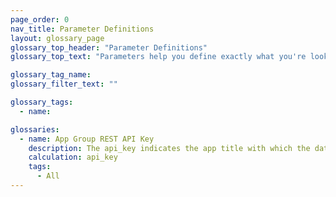 ```yaml
---
page_order: 0
nav_title: Parameter Definitions
layout: glossary_page
glossary_top_header: "Parameter Definitions"
glossary_top_text: "Parameters help you define exactly what you're looking for when you use our API."

glossary_tag_name:
glossary_filter_text: ""

glossary_tags:
  - name:

glossaries:
  - name: App Group REST API Key
    description: The api_key indicates the app title with which the data in this request is associated and authenticates the requester as someone who is allowed to send messages to the app. It must be included with every request. It can be found in the Developer Console  section of the Braze dashboard.
    calculation: api_key
    tags:
      - All
---
```

